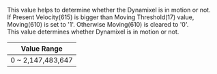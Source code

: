This value helps to determine whether the Dynamixel is in motion or not.  
If Present Velocity(615) is bigger than Moving Threshold(17) value, Moving(610) is set to '1'. Otherwise Moving(610) is cleared to '0'.  
This value determines whether Dynamixel is in motion or not.

|Value Range|
| :---: |
|0 ~ 2,147,483,647|

